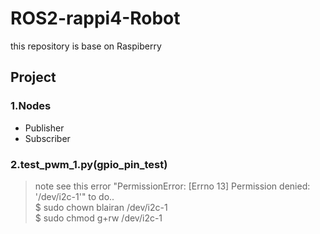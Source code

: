 # ROS2-rappi4-Robot
this repository is base on Raspiberry

## Project

### 1.Nodes
- Publisher
- Subscriber

### 2.test_pwm_1.py(gpio_pin_test)
> note
> see this error "PermissionError: [Errno 13] Permission denied: '/dev/i2c-1'"  to do.. \
$ sudo chown blairan /dev/i2c-1 \
$ sudo chmod g+rw /dev/i2c-1

